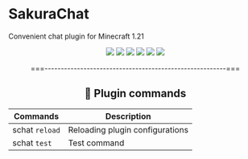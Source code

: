 # SakuraChat
Convenient chat plugin for Minecraft 1.21
<div align="center">

[![](https://discord.com/api/guilds/1194350591166652498/widget.png)](https://discord.gg/f3M5aZufpc "Discord")
[![](https://img.shields.io/modrinth/dt/SakuraChat?color=00AF5C&label=Downloads&logo=modrinth)](https://modrinth.com/plugin/sakurachat "Modrinth Downloads")
[![](https://img.shields.io/modrinth/followers/SakuraChat?style=flat&color=00AF5C&label=Followers&logo=modrinth)](https://modrinth.com/plugin/sakurachat "Modrinth Followers")
[![](https://img.shields.io/github/v/release/yushi4ka/SakuraChat?display_name=release&label=Relese&color=magenta&logo=github)](https://github.com/yushi4ka/SakuraChat/releases/latest "Latest release")
[![](https://img.shields.io/github/watchers/yushi4ka/SakuraChat?style=flat&label=Watchears&color=magenta&logo=github)](https://github.com/yushi4ka/SakuraChat "GitHub Watchers")
[![](https://img.shields.io/github/stars/yushi4ka/SakuraChat?style=flat&label=Stars&color=magenta&logo=github)](https://github.com/yushi4ka/SakuraChat/stargazers "GitHub Stars")

<string> ===--------------------------------------------------------=== </string>

## 🔧 Plugin commands
|      Commands      | Description                                           |
|----------|-----------------------------------------------------------------|
| schat `reload`	   | Reloading plugin configurations                       |
| schat `test`       | Test command                                          |

</div>
